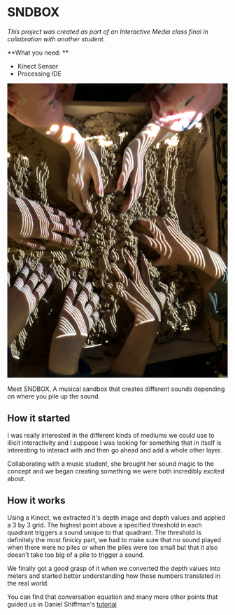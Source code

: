 # SNDBOX

*This project was created as part of an Interactive Media class final in collabration with another student.*

**What you need: ** 
- Kinect Sensor
- Processing IDE 

![SNDBOX!](/images/image1.jpg)

Meet SNDBOX, A musical sandbox that creates different sounds depending on where you pile up the sound.

## How it started

I was really interested in the different kinds of mediums we could use to illicit interactivity and I suppose I was looking for something that in itself is interesting to interact with and then go ahead and add a whole other layer.

Collaborating with a music student, she brought her sound magic to the concept and we began creating something we were both incredibly excited about.

## How it works

Using a Kinect, we extracted it's depth image and depth values and applied a 3 by 3 grid. The highest point above a specified threshold in each quadrant triggers a sound unique to that quadrant. The threshold is definitely the most finicky part, we had to make sure that no sound played when there were no piles or when the piles were too small but that it also doesn't take too big of a pile to trigger a sound. 

We finally got a good grasp of it when we converted the depth values into meters and started better understanding how those numbers translated in the real world.

You can find that conversation equation and many more other points that guided us in Daniel Shiffman's [tutorial](https://shiffman.net/p5/kinect/)
